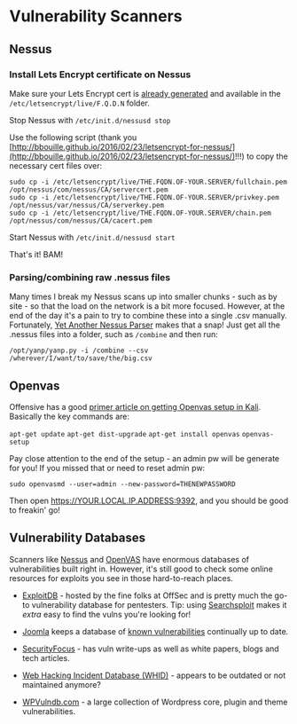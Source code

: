 # Vulnerability Scanners

Nessus
--------
### Install Lets Encrypt certificate on Nessus
Make sure your Lets Encrypt cert is [already generated](https://certbot.eff.org/) and available in the `/etc/letsencrypt/live/F.Q.D.N` folder.  

Stop Nessus with `/etc/init.d/nessusd stop`

Use the following script (thank you [http://bbouille.github.io/2016/02/23/letsencrypt-for-nessus/](http://bbouille.github.io/2016/02/23/letsencrypt-for-nessus/)!!!) to copy the necessary cert files over:

    sudo cp -i /etc/letsencrypt/live/THE.FQDN.OF-YOUR.SERVER/fullchain.pem /opt/nessus/com/nessus/CA/servercert.pem
    sudo cp -i /etc/letsencrypt/live/THE.FQDN.OF-YOUR.SERVER/privkey.pem /opt/nessus/var/nessus/CA/serverkey.pem
    sudo cp -i /etc/letsencrypt/live/THE.FQDN.OF-YOUR.SERVER/chain.pem /opt/nessus/com/nessus/CA/cacert.pem

Start Nessus with `/etc/init.d/nessusd start`

That's it!  BAM!

### Parsing/combining raw .nessus files
Many times I break my Nessus scans up into smaller chunks - such as by site - so that the load on the network is a bit more focused.  However, at the end of the day it's a pain to try to combine these into a single .csv manually.  Fortunately, [Yet Another Nessus Parser](https://github.com/adipinto/yet-another-nessus-parser) makes that a snap!  Just get all the .nessus files into a folder, such as `/combine` and then run:

`/opt/yanp/yanp.py -i /combine --csv /wherever/I/want/to/save/the/big.csv`

Openvas
-------
Offensive has a good [primer article on getting Openvas setup in Kali](https://www.kali.org/penetration-testing/openvas-vulnerability-scanning/).  Basically the key commands are:

`apt-get update`
`apt-get dist-upgrade`
`apt-get install openvas`
`openvas-setup`

Pay close attention to the end of the setup - an admin pw will be generate for you!  If you missed that or need to reset admin pw:

`sudo openvasmd --user=admin --new-password=THENEWPASSWORD`

Then open https://YOUR.LOCAL.IP.ADDRESS:9392, and you should be good to freakin' go!

Vulnerability Databases
--------
Scanners like [Nessus](pentesting/vulnerability-scanners/nessus.md) and [OpenVAS](pentesting/vulnerability-scanners/openvas.md) have enormous databases of vulnerabilities built right in.  However, it's still good to check some online resources for exploits you see in those hard-to-reach places.

* [ExploitDB](http://exploit-db.com) -  hosted by the fine folks at OffSec and is pretty much the go-to vulnerability database for pentesters.  Tip: using [Searchsploit](https://www.exploit-db.com/searchsploit/) makes it *extra* easy to find the vulns you're looking for!

* [Joomla](http://joomla.or) keeps a database of [known vulnerabilities](https://vel.joomla.org/live-vel) continually up to date.

* [SecurityFocus](http://www.securityfocus.com/vulnerabilities) - has vuln write-ups as well as white papers, blogs and tech articles.

* [Web Hacking Incident Database (WHID)](https://docs.google.com/spreadsheets/d/1xZPAw1uCdLqDz8F_Vz57DRvCNJTcCnPgtG7P-yeloUc/edit#gid=1) - appears to be outdated or not maintained anymore?

* [WPVulndb.com](https://wpvulndb.com/) - a large collection of Wordpress core, plugin and theme vulnerabilities.
